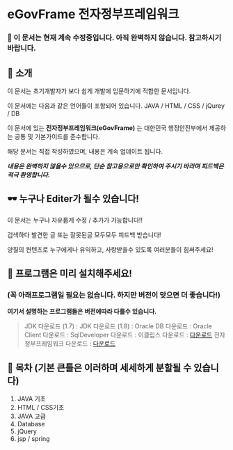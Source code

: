 # eGovFrame 전자정부프레임워크  
  
  
### :hatching_chick: 이 문서는 현재 계속 수정중입니다. 아직 완벽하지 않습니다. 참고하시기 바랍니다.
  
## :rabbit: 소개  
이 문서는 초기개발자가 보다 쉽게 개발에 입문하기에 적합한 문서입니다.



이 문서에는 다음과 같은 언어들이 포함되어 있습니다. JAVA / HTML / CSS / jQurey / DB 


이 문서에 있는 **전자정부프레임워크(eGovFrame)** 는 대한민국 행정안전부에서 제공하는 공통 및 기본가이드를 준수합니다.


해당 문서는 직접 작성하였으며, 내용은 계속 업데이트 됩니다.


***내용은 완벽하지 않을수 있으므로, 단순 참고용으로만 확인하여 주시기 바라며 피드백은 적극 환영합니다.***

## :dark_sunglasses:  누구나 Editer가 될수 있습니다!
이 문서는 누구나 자유롭게 수정 / 추가가 가능합니다!!


검색하다 발견한 글 또는 잘못된글 모두모두 피드백 받습니다!


양질의 컨텐츠로 누구에게나 유익하고, 사랑받을수 있도록 여러분들이 힘써주세요!



## :herb: 프로그램은 미리 설치해주세요! 
### (꼭 아래프로그램일 필요는 없습니다. 하지만 버전이 맞으면 더 좋습니다!)
**여기서 설명하는 프로그램들은 버전에따라 다를수 있습니다.**
> JDK 다운로드 (1.7) : 
> JDK 다운로드 (1.8) : 
> Oracle DB 다운로드 : 
> Oracle Client 다운로드 : 
> SqlDeveloper 다운로드 : 
> 이클립스 다운로드 : [다운로드](https://www.eclipse.org/downloads/packages/release/kepler)
> 전자정부프레임워크 다운로드 : [다운로드](https://www.egovframe.go.kr/EgovRunEnvReleaseNote.jsp?menu=3&submenu=1)





## :mag_right: 목차 (기본 큰틀은 이러하며 세세하게 분할될 수 있습니다)
1. JAVA 기초
2. HTML / CSS기초
3. JAVA 고급
4. Database
5. jQuery
6. jsp / spring


>> 
